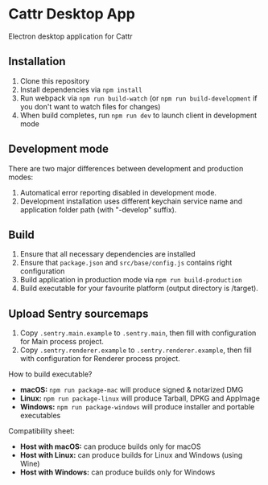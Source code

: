 Cattr Desktop App
==========
Electron desktop application for Cattr


## Installation
1. Clone this repository
2. Install dependencies via `npm install`
3. Run webpack via `npm run build-watch` (or `npm run build-development` if you don't want to watch files for changes)
4. When build completes, run `npm run dev` to launch client in development mode

## Development mode
There are two major differences between development and production modes:
1. Automatical error reporting disabled in development mode.
2. Development installation uses different keychain service name and application folder path (with "-develop" suffix).

## Build
1. Ensure that all necessary dependencies are installed
2. Ensure that `package.json` and `src/base/config.js` contains right configuration
3. Build application in production mode via `npm run build-production`
4. Build executable for your favourite platform (output directory is /target).

## Upload Sentry sourcemaps
1. Copy `.sentry.main.example` to `.sentry.main`, then fill with configuration for Main process project.
2. Copy `.sentry.renderer.example` to `.sentry.renderer.example`, then fill with configuration for Renderer process project.

How to build executable?
  - **macOS:** `npm run package-mac` will produce signed & notarized DMG
  - **Linux:** `npm run package-linux` will produce Tarball, DPKG and AppImage
  - **Windows:** `npm run package-windows` will produce installer and portable executables

Compatibility sheet:
  - **Host with macOS:** can produce builds only for macOS
  - **Host with Linux:** can produce builds for Linux and Windows (using Wine)
  - **Host with Windows:** can produce builds only for Windows
